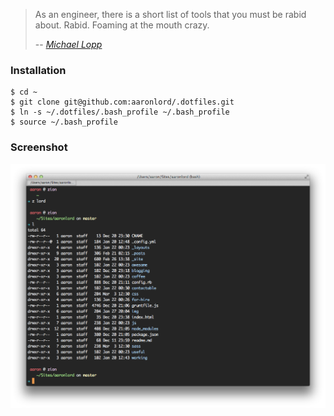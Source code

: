 > As an engineer, there is a short list of tools that you must be rabid about. Rabid. Foaming at the mouth crazy.
>
> -- <cite>[Michael Lopp][1]</cite>

### Installation

```
$ cd ~
$ git clone git@github.com:aaronlord/.dotfiles.git
$ ln -s ~/.dotfiles/.bash_profile ~/.bash_profile
$ source ~/.bash_profile
```

### Screenshot

![Bash](bash.png)

[1]:http://www.randsinrepose.com/archives/2009/11/02/the_foamy_rules_for_rabid_tools.html
